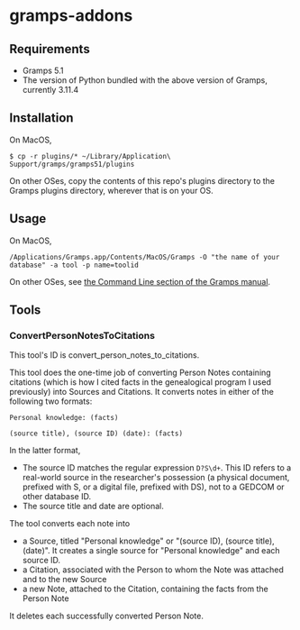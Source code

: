 # gramps-addons

## Requirements

- Gramps 5.1
- The version of Python bundled with the above version of Gramps, currently 3.11.4

## Installation

On MacOS,

    $ cp -r plugins/* ~/Library/Application\ Support/gramps/gramps51/plugins

On other OSes, copy the contents of this repo's plugins directory to the Gramps plugins directory, wherever that is on your OS.

## Usage

On MacOS,

    /Applications/Gramps.app/Contents/MacOS/Gramps -O "the name of your database" -a tool -p name=toolid

On other OSes, see [the Command Line section of the Gramps manual](https://gramps-project.org/wiki/index.php/Gramps_5.1_Wiki_Manual_-_Command_Line).

## Tools

### ConvertPersonNotesToCitations

This tool's ID is convert_person_notes_to_citations.

This tool does the one-time job of converting Person Notes containing citations (which is how I cited facts in the genealogical program I used previously) into Sources and Citations. It converts notes in either of the following two formats:

    Personal knowledge: (facts)

    (source title), (source ID) (date): (facts)

In the latter format,

- The source ID matches the regular expression `D?S\d+`. This ID refers to a real-world source in the researcher's possession (a physical document, prefixed with S, or a digital file, prefixed with DS), not to a GEDCOM or other database ID.
- The source title and date are optional.

The tool converts each note into

- a Source, titled "Personal knowledge" or "(source ID), (source title), (date)". It creates a single source for "Personal knowledge" and each source ID.
- a Citation, associated with the Person to whom the Note was attached and to the new Source
- a new Note, attached to the Citation, containing the facts from the Person Note

It deletes each successfully converted Person Note.
